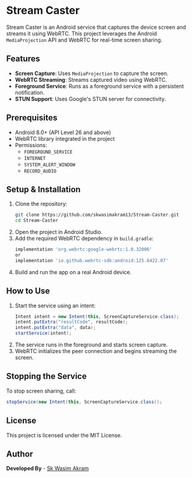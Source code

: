 # Stream Caster

Stream Caster is an Android service that captures the device screen and streams it using WebRTC. This project leverages the Android `MediaProjection` API and WebRTC for real-time screen sharing.

## Features
- **Screen Capture**: Uses `MediaProjection` to capture the screen.
- **WebRTC Streaming**: Streams captured video using WebRTC.
- **Foreground Service**: Runs as a foreground service with a persistent notification.
- **STUN Support**: Uses Google's STUN server for connectivity.

## Prerequisites
- Android 8.0+ (API Level 26 and above)
- WebRTC library integrated in the project
- Permissions:
  - `FOREGROUND_SERVICE`
  - `INTERNET`
  - `SYSTEM_ALERT_WINDOW`
  - `RECORD_AUDIO`

## Setup & Installation
1. Clone the repository:
   ```sh
   git clone https://github.com/skwasimakram13/Stream-Caster.git
   cd Stream-Caster
   ```
2. Open the project in Android Studio.
3. Add the required WebRTC dependency in `build.gradle`:
   ```gradle
   implementation 'org.webrtc:google-webrtc:1.0.32006'
   or
   implementation 'io.github.webrtc-sdk:android:125.6422.07'
   ```
4. Build and run the app on a real Android device.

## How to Use
1. Start the service using an intent:
   ```java
   Intent intent = new Intent(this, ScreenCaptureService.class);
   intent.putExtra("resultCode", resultCode);
   intent.putExtra("data", data);
   startService(intent);
   ```
2. The service runs in the foreground and starts screen capture.
3. WebRTC initializes the peer connection and begins streaming the screen.

## Stopping the Service
To stop screen sharing, call:
```java
stopService(new Intent(this, ScreenCaptureService.class));
```

## License
This project is licensed under the MIT License.

## Author
**Developed By** - [Sk Wasim Akram](https://github.com/skwasimakram13)
